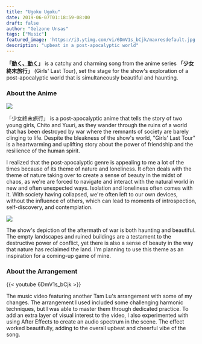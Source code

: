 ```yaml
---
title: "Ugoku Ugoku"
date: 2019-06-07T01:18:59-08:00
draft: false
author: "Gelzone Unsas"
tags: ["Music"]
featured_image: 'https://i3.ytimg.com/vi/6DmV1s_bCjk/maxresdefault.jpg'
description: "upbeat in a post-apocalyptic world"
---
```


**「[動く、動く](https://www.youtube.com/watch?v=6DmV1s_bCjk)」** is a catchy and charming song from the anime series **「少女終末旅行」** (Girls' Last Tour), set the stage for the show's exploration of a post-apocalyptic world that is simultaneously beautiful and haunting.<!--more-->

### About the Anime

![](https://www.otaquest.com/wp-content/uploads/2020/06/d81036fc25391ae5c2281f348e6b2d0fd929613a_s2_n1.png)

「少女終末旅行」 is a post-apocalyptic anime that tells the story of two young girls, Chito and Yuuri, as they wander through the ruins of a world that has been destroyed by war where the remnants of society are barely clinging to life. Despite the bleakness of the show's world, "Girls' Last Tour" is a heartwarming and uplifting story about the power of friendship and the resilience of the human spirit. 

I realized that the post-apocalyptic genre is appealing to me a lot of the times because of its theme of nature and loneliness. It often deals with the theme of nature taking over to create a sense of beauty in the midst of chaos, as we're are forced to navigate and interact with the natural world in new and often unexpected ways. Isolation and loneliness often comes with it. With society having collapsed,  we're often left to our own devices, without the influence of others, which can lead to moments of introspection, self-discovery, and contemplation.

![](https://cdn.wallpapersafari.com/92/34/MNSdGH.png)

The show's depiction of the aftermath of war is both haunting and beautiful. The empty landscapes and ruined buildings are a testament to the destructive power of conflict, yet there is also a sense of beauty in the way that nature has reclaimed the land. I'm planning to use this theme as an inspiration for a coming-up game of mine.


### About the Arrangement

{{< youtube 6DmV1s_bCjk >}}

The music video featuring another Tam Lu's arrangement with some of my changes. The arrangement I used included some challenging harmonic techniques, but I was able to master them through dedicated practice. To add an extra layer of visual interest to the video, I also experimented with using After Effects to create an audio spectrum in the scene. The effect worked beautifully, adding to the overall upbeat and cheerful vibe of the song.